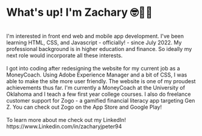 <h1>What's up! I'm Zachary 🤓👋🏾</h1>
<br/>
I'm interested in front end web and mobile app development. I've been learning HTML, CSS, and Javascript - officially! - since July 2022. My professional background is in higher education and finance. So ideally my next role would incorporate all these interests.
<br>
<br>
I got into coding after redesigning the website for my current job as a MoneyCoach. Using Adobe Experience Manager and a bit of CSS, I was able to make the site more user friendly. The website is one of my proudest achievements thus far. I'm currently a MoneyCoach at the University of Oklahoma and I teach a few first year college courses. I also do freelance customer support for Zogo - a gamified financial literacy app targeting Gen Z. You can check out Zogo on the App Store and Google Play!
<br>
<br>
To learn more about me check out my LinkedIn! https://www.Linkedin.com/in/zacharyjpeter94

<!---
Zacharyjpeter/Zacharyjpeter is a ✨ special ✨ repository because its `README.md` (this file) appears on your GitHub profile.
You can click the Preview link to take a look at your changes.
--->
